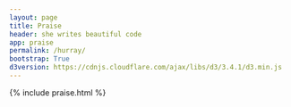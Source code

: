 ```yaml
---
layout: page
title: Praise
header: she writes beautiful code										
app: praise
permalink: /hurray/
bootstrap: True
d3version: https://cdnjs.cloudflare.com/ajax/libs/d3/3.4.1/d3.min.js
---
```


{% include praise.html %}

